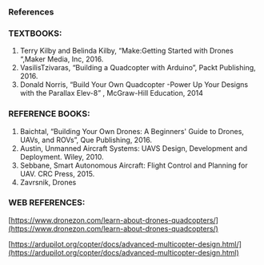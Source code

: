 ### References

### TEXTBOOKS:

1. Terry Kilby and Belinda Kilby, “Make:Getting Started with Drones “,Maker Media, Inc, 2016.
2. VasilisTzivaras, “Building a Quadcopter with Arduino”, Packt Publishing, 2016.
3. Donald Norris, “Build Your Own Quadcopter -Power Up Your Designs with the Parallax Elev-8” , McGraw-Hill
Education, 2014

### REFERENCE BOOKS:

1. Baichtal, “Building Your Own Drones: A Beginners' Guide to Drones, UAVs, and ROVs”, Que Publishing,
	2016.
2. Austin, Unmanned Aircraft Systems: UAVS Design, Development and Deployment. Wiley, 2010.
3. Sebbane, Smart Autonomous Aircraft: Flight Control and Planning for UAV. CRC Press, 2015. 
4. Zavrsnik, Drones

### WEB REFERENCES:

[https://www.dronezon.com/learn-about-drones-quadcopters/](https://www.dronezon.com/learn-about-drones-quadcopters/)


[https://ardupilot.org/copter/docs/advanced-multicopter-design.html/](https://ardupilot.org/copter/docs/advanced-multicopter-design.html)
